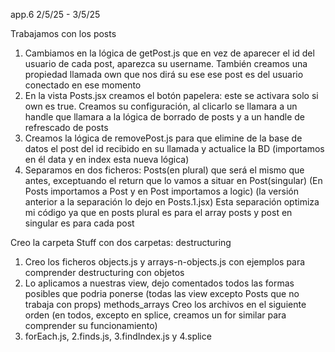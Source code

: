 app.6
2/5/25 - 3/5/25

Trabajamos con los posts
1. Cambiamos en la lógica de getPost.js que en vez de aparecer el id del usuario de cada post, aparezca su username. También creamos una propiedad llamada own que nos dirá su ese ese post es del usuario conectado en ese momento
2. En la vista Posts.jsx creamos el botón papelera: este se activara solo si own es true. Creamos su configuración, al clicarlo se llamara a un handle que llamara a la lógica de borrado de posts y a un handle de refrescado de posts
3. Creamos la lógica de removePost.js para que elimine de la base de datos el post del id recibido en su llamada y actualice la BD (importamos en él data y en index esta nueva lógica)
4. Separamos en dos ficheros: Posts(en plural) que será el mismo que antes, exceptuando el return que lo vamos a situar en Post(singular)
(En Posts importamos a Post y en Post importamos a logic)
(la versión anterior a la separación lo dejo en Posts.1.jsx)
Esta separación optimiza mi código ya que en posts plural es para el array posts y post en singular es para cada post

Creo la carpeta Stuff con dos carpetas:
destructuring
1. Creo los ficheros objects.js y arrays-n-objects.js con ejemplos para comprender destructuring con objetos
2. Lo aplicamos a nuestras view, dejo comentados todos las formas posibles que podria ponerse (todas las view excepto Posts que no trabaja con props)
methods_arrays
Creo los archivos en el siguiente orden (en todos, excepto en splice, creamos un for similar para comprender su funcionamiento)
1. forEach.js, 2.finds.js, 3.findIndex.js y 4.splice